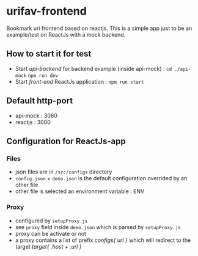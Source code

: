 # urifav-frontend
Bookmark uri frontend based on reactjs.
This is a simple app just to be an example/test on ReactJs with a mock backend.

## How to start it for test
- Start *api-backend* for backend example (inside api-mock) : `cd ./api-mock` `npm run dev`
- Start *front-end* ReactJs application : `npm run start`

## Default http-port
- api-mock : 3080
- reactjs : 3000

## Configuration for ReactJs-app

### Files
- json files are in `/src/configs` directory
- `config.json` + `demo.json` is the default configuration overrided by an other file
- other file is selected an environment variable : ENV

### Proxy
- configured by `setupProxy.js`
- see `proxy` field inside `demo.json` which is parsed by `setupProxy.js`
- proxy can be activate or not
- a proxy contains a list of prefix *configs{ url }* which will redirect to the target *target{ .host + .url }*
